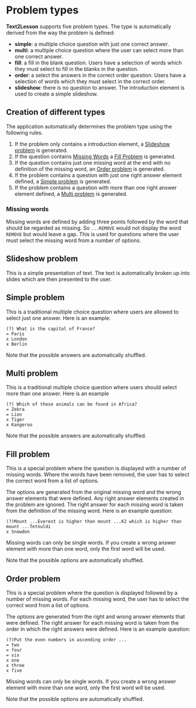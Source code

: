 # Problem types

**Text2Lesson** supports five problem types. The type is automatically derived
from the way the problem is defined:

- **simple**: a multiple choice question with just one correct answer.
- **multi**: a multiple choice question where the user can select more than one
  correct answer.
- **fill**: a fill in the blank question. Users have a selection of words which
  they must select to fill in the blanks in the question.
- **order**: a select the answers in the correct order question. Users have a
  selection of words which they must select in the correct order.
- **slideshow**: there is no question to answer. The introduction element is
  used to create a simple slideshow.

## Creation of different types

The application automatically determines the problem type using the following
rules.

1. If the problem only contains a introduction element, a
   [Slideshow problem](##slideshow-problem) is generated.
1. If the question contains [Missing Words](##missing-words) a
   [Fill Problem](##fill-problem) is generated.
1. If the question contains just one missing word at the end with no definition
   of the missing word, an [Order problem](##order-problem) is generated.
1. If the problem contains a question with just one right answer element
   defined, a [Simple problem](##simple-problem) is generated.
1. If the problem contains a question with more than one right answer element
   defined, a [Multi problem](##multi-problem) is generated.

### Missing words

Missing words are defined by adding three points followed by the word that
should be regarded as missing. So `...REMOVE` would not display the word
`REMOVE` but would leave a gap. This is used for questions where the user must
select the missing word from a number of options.

## Slideshow problem

This is a simple presentation of text. The text is automatically broken up into
slides which are then presented to the user.

## Simple problem

This is a traditional multiple choice question where users are allowed to select
just one answer. Here is an example:

```
(?) What is the capital of France?
= Paris
x London
x Berlin
```

Note that the possible answers are automatically shuffled.

## Multi problem

This is a traditional multiple choice question where users should select more
than one answer. Here is an example

```
(?) Which of these animals can be found in Africa?
= Zebra
= Lion
x Tiger
x Kangeroo
```

Note that the possible answers are automatically shuffled.

## Fill problem

This is a special problem where the question is displayed with a number of
missing words. Where the words have been removed, the user has to select the
correct word from a list of options.

The options are generated from the original missing word and the wrong answer
elements that were defined. Any right answer elements created in the problem are
ignored. The right answer for each missing word is taken from the definition of
the missing word. Here is an example question:

```
(?)Mount ...Everest is higher than mount ...K2 which is higher than mount ...Tetnuldi
x Snowdon
```

Missing words can only be single words. If you create a wrong answer element
with more than one word, only the first word will be used.

Note that the possible options are automatically shuffled.

## Order problem

This is a special problem where the question is displayed followed by a number
of missing words. For each missing word, the user has to select the correct word
from a list of options.

The options are generated from the right and wrong answer elements that were
defined. The right answer for each missing word is taken from the order in which
the right answers were defined. Here is an example question:

```
(?)Put the even numbers in ascending order ...
= two
= four
= six
x one
x three
x five
```

Missing words can only be single words. If you create a wrong answer element
with more than one word, only the first word will be used.

Note that the possible options are automatically shuffled.

